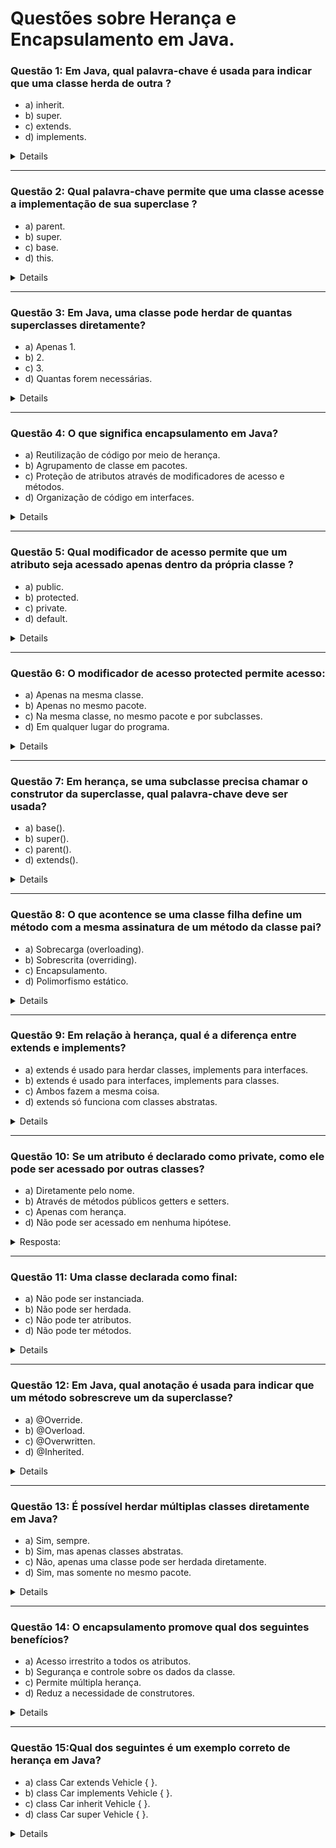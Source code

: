 # Questões sobre Herança e Encapsulamento em Java.

### Questão 1: Em Java, qual palavra-chave é usada para indicar que uma classe herda de outra ?

- a) inherit.
- b) super.
- c) extends.
- d) implements.

<details>
<sumary>Resposta:</sumary>

**- c) extends.**

</details>

---

### Questão 2: Qual palavra-chave permite que uma classe acesse a implementação de sua superclase ?

- a) parent.
- b) super.
- c) base.
- d) this.

<details>
<sumary>Resposta:</sumary>

**- b) super.**

</details>

---

### Questão 3: Em Java, uma classe pode herdar de quantas superclasses diretamente?

- a) Apenas 1.
- b) 2.
- c) 3.
- d) Quantas forem necessárias.

<details>
    <sumary>Resposta:</sumary>

**- a) Apenas 1.**

</details>

---

### Questão 4: O que significa encapsulamento em Java?

- a) Reutilização de código por meio de herança.
- b) Agrupamento de classe em pacotes.
- c) Proteção de atributos através de modificadores de acesso e métodos.
- d) Organização de código em interfaces.

<details>
    <sumary>Resposta:</sumary>

**- c) Proteção de atributos através de modificadores de acesso e método.**

</details>

---

### Questão 5: Qual modificador de acesso permite que um atributo seja acessado apenas dentro da própria classe ?

- a) public.
- b) protected.
- c) private.
- d) default.

<details>
<sumary>Resposta:</sumary>

**- c) private.**

</details>

---

### Questão 6: O modificador de acesso protected permite acesso:

- a) Apenas na mesma classe.
- b) Apenas no mesmo pacote.
- c) Na mesma classe, no mesmo pacote e por subclasses.
- d) Em qualquer lugar do programa.

<details>
<sumary>Resposta:</sumary>

**- c) Na mesma classe, no mesmo pacote e por subclasses.**

</details>

---

### Questão 7: Em herança, se uma subclasse precisa chamar o construtor da superclasse, qual palavra-chave deve ser usada?

- a) base().
- b) super().
- c) parent().
- d) extends().

<details>
<sumary>Resposta:</sumary>

**- b) super().**

</details>

---

### Questão 8: O que acontence se uma classe filha define um método com a mesma assinatura de um método da classe pai?

- a) Sobrecarga (overloading).
- b) Sobrescrita (overriding).
- c) Encapsulamento.
- d) Polimorfismo estático.

<details>
<sumary>Resposta:</sumary>

**- b) Sobrescrita (overriding).**

</details>

---

### Questão 9: Em relação à herança, qual é a diferença entre extends e implements?

- a) extends é usado para herdar classes, implements para interfaces.
- b) extends é usado para interfaces, implements para classes.
- c) Ambos fazem a mesma coisa.
- d) extends só funciona com classes abstratas.

<details>
<sumary>Resposta:</sumary>

**- a) extends é usado para herdar classes, impements para interfaces.**

</details>

---

### Questão 10: Se um atributo é declarado como private, como ele pode ser acessado por outras classes?

- a) Diretamente pelo nome.
- b) Através de métodos públicos getters e setters.
- c) Apenas com herança.
- d) Não pode ser acessado em nenhuma hipótese.

<details>
<summary>Resposta:</summary>

**- b) Através de métodos públicos getters e setters.**

</details>

---

### Questão 11: Uma classe declarada como final:

- a) Não pode ser instanciada.
- b) Não pode ser herdada.
- c) Não pode ter atributos.
- d) Não pode ter métodos.

<details>
<sumary>Resposta:</sumary>

**- b) Não pode ser herdada.**

</details>

---

### Questão 12: Em Java, qual anotação é usada para indicar que um método sobrescreve um da superclasse?

- a) @Override.
- b) @Overload.
- c) @Overwritten.
- d) @Inherited.

<details>
<sumary>Resposta:</sumary>

**- a) @Override.**

</details>

---

### Questão 13: É possível herdar múltiplas classes diretamente em Java?

- a) Sim, sempre.
- b) Sim, mas apenas classes abstratas.
- c) Não, apenas uma classe pode ser herdada diretamente.
- d) Sim, mas somente no mesmo pacote.

<details>
<sumary>Resposta:</sumary>

**- c) Não, apenas uma classe pode ser herdada diretamente.**

</details>

---

### Questão 14: O encapsulamento promove qual dos seguintes benefícios?

- a) Acesso irrestrito a todos os atributos.
- b) Segurança e controle sobre os dados da classe.
- c) Permite múltipla herança.
- d) Reduz a necessidade de construtores.

<details>
<sumary>Resposta:</sumary>

**- b) Segurança e controle sobre os dados da classe.**

</details>

---

### Questão 15:Qual dos seguintes é um exemplo correto de herança em Java?

- a) class Car extends Vehicle { }.
- b) class Car implements Vehicle { }.
- c) class Car inherit Vehicle { }.
- d) class Car super Vehicle { }.

<details>
<sumary>Resposta:</sumary>

**- a) class Car extends Vehicle { }.**

</details>
